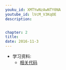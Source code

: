 ```yaml
---
youku_id: XMTYwNzAwNTY0NA
youtube_id: lVcM_V3KqOE
description: 


chapter: 2
title: 
date: 2016-11-3
---
```

* 学习资料:
  * [相关代码]()

